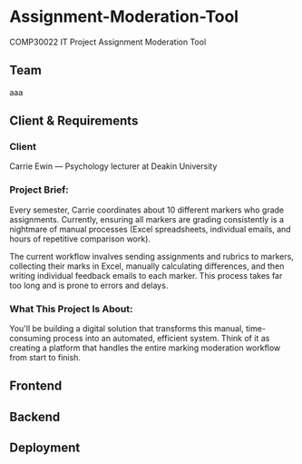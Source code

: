 # Assignment-Moderation-Tool

COMP30022 IT Project Assignment Moderation Tool

## Team

aaa

## Client & Requirements

### Client

Carrie Ewin &mdash; Psychology lecturer at Deakin University

### Project Brief:

Every semester, Carrie coordinates about 10 different markers who grade assignments. Currently, ensuring all markers are grading consistently is a nightmare of manual processes (Excel spreadsheets, individual emails, and hours of repetitive comparison work).

The current workflow invalves sending assignments and rubrics to markers, collecting their marks in Excel, manually calculating differences, and then writing individual feedback emails to each marker. This process takes far too long and is prone to errors and delays.

### What This Project Is About:

You'll be building a digital solution that transforms this manual, time-consuming process into an automated, efficient system. Think of it as creating a platform that handles the entire marking moderation workflow from start to finish.

## Frontend

## Backend

## Deployment

